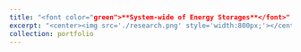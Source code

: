 ```yaml
---
title: "<font color="green">**System-wide of Energy Storages**</font>"
excerpt: "<center><img src='./research.png' style='width:800px;'></center>"
collection: portfolio
---
```


